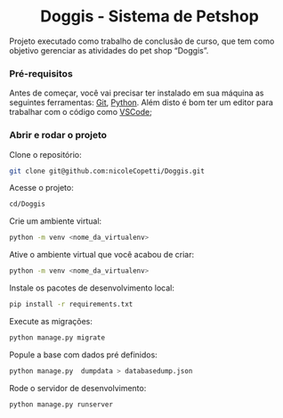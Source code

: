 <h1 align="center">Doggis - Sistema de Petshop</h1>
<p>Projeto executado como trabalho de conclusão de curso, que tem como objetivo gerenciar  as  atividades  do  pet  shop  “Doggis”.</p>

### Pré-requisitos
Antes de começar, você vai precisar ter instalado em sua máquina as seguintes ferramentas:
[Git](https://git-scm.com), [Python](https://www.python.org/downloads/). 
Além disto é bom ter um editor para trabalhar com o código como [VSCode](https://code.visualstudio.com/);

### Abrir e rodar o projeto
Clone o repositório:
```bash
git clone git@github.com:nicoleCopetti/Doggis.git
```
Acesse o projeto:
```bash
cd/Doggis
```
Crie um ambiente virtual:
```bash
python -m venv <nome_da_virtualenv>
```
Ative o ambiente virtual que você acabou de criar:
```bash
python -m venv <nome_da_virtualenv>
```
Instale os pacotes de desenvolvimento local:
```bash
pip install -r requirements.txt
```
Execute as migrações:
```bash
python manage.py migrate
```
Popule a base com dados pré definidos:
```bash
python manage.py  dumpdata > databasedump.json
```
Rode o servidor de desenvolvimento:
```bash
python manage.py runserver
```
